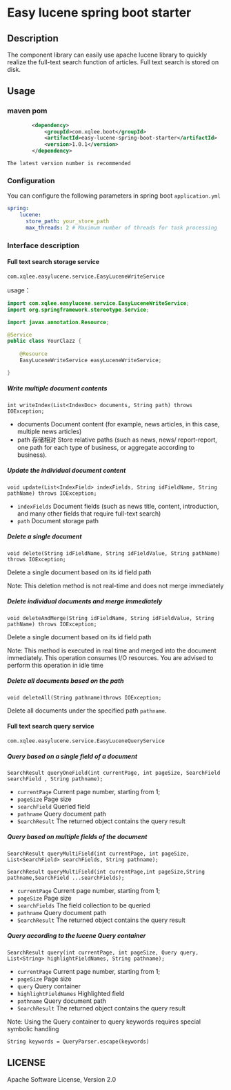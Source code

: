 # Easy lucene spring boot starter

## Description
The component library can easily use apache lucene library to quickly realize the full-text search function of articles. Full text search is stored on disk.

## Usage

### maven pom
````xml
        <dependency>
            <groupId>com.xqlee.boot</groupId>
            <artifactId>easy-lucene-spring-boot-starter</artifactId>
            <version>1.0.1</version>
        </dependency>
````
`The latest version number is recommended`

### Configuration
You can configure the following parameters in spring boot `application.yml`
````yaml
spring:
    lucene:
      store_path: your_store_path
      max_threads: 2 # Maximum number of threads for task processing
````

### Interface description

#### Full text search storage service
`com.xqlee.easylucene.service.EasyLuceneWriteService`

usage：

```java
import com.xqlee.easylucene.service.EasyLuceneWriteService;
import org.springframework.stereotype.Service;

import javax.annotation.Resource;

@Service
public class YourClazz {
    
    @Resource
    EasyLuceneWriteService easyLuceneWriteService;

}
```
##### Write multiple document contents
`int writeIndex(List<IndexDoc> documents, String path) throws IOException;`
- documents Document content (for example, news articles, in this case, multiple news articles)
- path 存储相对 Store relative paths (such as news, news/ report-report, one path for each type of business, or aggregate according to business).

##### Update the individual document content
`void update(List<IndexField> indexFields, String idFieldName, String pathName) throws IOException;`

- `indexFields` Document fields (such as news title, content, introduction, and many other fields that require full-text search)
- `path` Document storage path
##### Delete a single document
`void delete(String idFieldName, String idFieldValue, String pathName) throws IOException;`

Delete a single document based on its id field path

Note: This deletion method is not real-time and does not merge immediately
##### Delete individual documents and merge immediately
`void deleteAndMerge(String idFieldName, String idFieldValue, String pathName) throws IOException;`

Delete a single document based on its id field path

Note: This method is executed in real time and merged into the document immediately. This operation consumes I/O resources. You are advised to perform this operation in idle time

##### Delete all documents based on the path
`void deleteAll(String pathname)throws IOException;`

Delete all documents under the specified path `pathname`.

#### Full text search query service
`com.xqlee.easylucene.service.EasyLuceneQueryService`

##### Query based on a single field of a document
`SearchResult queryOneField(int currentPage, int pageSize, SearchField searchField ,
String pathname);`

- `currentPage` Current page number, starting from 1;
- `pageSize` Page size
- `searchField` Queried field
- `pathname` Query document path
- `SearchResult` The returned object contains the query result

##### Query based on multiple fields of the document
`SearchResult queryMultiField(int currentPage, int pageSize, List<SearchField> searchFields, String pathname);`

`SearchResult queryMultiField(int currentPage,int pageSize,String pathname,SearchField ...searchFields);`

- `currentPage` Current page number, starting from 1;
- `pageSize` Page size
- `searchFields` The field collection to be queried
- `pathname` Query document path
- `SearchResult` The returned object contains the query result

##### Query according to the lucene Query container
`SearchResult query(int currentPage, int pageSize, Query query, List<String> highlightFieldNames, String pathname);`

- `currentPage` Current page number, starting from 1;
- `pageSize` Page size
- `query` Query container
- `highlightFieldNames` Highlighted field
- `pathname` Query document path
- `SearchResult` The returned object contains the query result

Note: Using the Query container to query keywords requires special symbolic handling

`String keywords = QueryParser.escape(keywords)`

## LICENSE
Apache Software License, Version 2.0